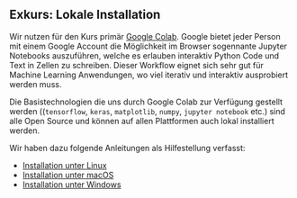 ## Exkurs: Lokale Installation

Wir nutzen für den Kurs primär [Google Colab](https://colab.research.google.com/). Google bietet jeder Person mit einem Google Account die Möglichkeit im Browser sogennante Jupyter Notebooks auszuführen, welche es erlauben interaktiv Python Code und Text in Zellen zu schreiben. Dieser Workflow eignet sich sehr gut für Machine Learning Anwendungen, wo viel iterativ und interaktiv ausprobiert werden muss.

Die Basistechnologien die uns durch Google Colab zur Verfügung gestellt werden ((`tensorflow`, `keras`, `matplotlib`, `numpy`, `jupyter notebook` etc.) sind alle Open Source und können auf allen Plattformen auch lokal installiert werden.

Wir haben dazu folgende Anleitungen als Hilfestellung verfasst:

- [Installation unter Linux](woche1/installation/linux.md)
- [Installation unter macOS](woche1/installation/mac.md)
- [Installation unter Windows](woche1/installation/windows.md)
